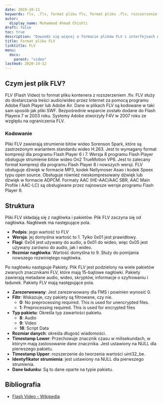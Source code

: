```yaml
---
date: 2019-10-11
keywords: flv, .flv, format pliku flv, format pliku .flv, rozszerzenie .flv, rozszerzenie flv, format wideo flv
autor:
  display_name: Muhammad Ahmad Chishti
draft: false
toc: true
description: "Dowiedz się więcej o formacie plików FLV i interfejsach API, które umożliwiają tworzenie i otwieranie plików FLV."
title: Format pliku FLV
linktitle: FLV
menu:
  docs:
    parent: "video"
lastmod: 2020-14-12
---
```


## Czym jest plik FLV? ##

FLV (Flash Video) to format pliku kontenera z rozszerzeniem .flv. FLV służy do dostarczania treści audio/wideo przez Internet za pomocą programu Adobe Flash Player lub Adobe Air. Dane w plikach FLV są kodowane w taki sam sposób jak pliki SWF. Bezpośrednie wsparcie zostało dodane do Flash Playera 7 w 2003 roku. Systemy Adobe stworzyły F4V w 2007 roku ze względu na ograniczenia FLV.

### Kodowanie ###

Pliki FLV zawierają strumienie bitów wideo Sorenson Spark, które są zastrzeżonym wariantem standardu wideo H.263. Jest to wymagany format kompresji dla programu Flash Player 6 i 7. Wersja 8 programu Flash Player obsługuje strumienie bitów wideo On2 TrueMotion VP6. Jest to zalecany format kompresji dla programu Flash Player 8 i nowszych wersji. FLV obsługuje dźwięk w formacie MP3, kodek Nellymoser Asao i kodek Speex typu open source. Obsługuje również nieskompresowany dźwięk lub dźwięk w formacie ADPCM. Formaty AAC (HE-AAC/AAC SBR, AAC Main Profile i AAC-LC) są obsługiwane przez najnowsze wersje programu Flash Player 9.

## Struktura ##

Pliki FLV składają się z nagłówka i pakietów. Plik FLV zaczyna się od nagłówka. Nagłówek ma następujące pola.

- **Podpis**: jego wartość to FLV
- **Wersja**: jej domyślna wartość to 1. Tylko 0x01 jest prawidłowy.
- **Flagi**: 0x04 jest używany do audio, a 0x01 do wideo, więc 0x05 jest używany zarówno do audio, jak i wideo.
- **Rozmiar nagłówka**: Wartość domyślna to 9. Służy do pomijania nowszego rozwiniętego nagłówka.

Po nagłówku następuje Pakiety. Plik FLV jest podzielony na wiele pakietów zwanych znacznikami FLV, które mają 15-bajtowe nagłówki. Pakiety zawierają metadane audio, wideo, skryptów, informacje o szyfrowaniu i ładunek. Pakiety FLV mają następujące pola.

- **Zarezerwowany**: Jest zarezerwowany dla FMS i powinien wynosić 0.
- **Filtr**: Wskazuje, czy pakiety są filtrowane, czy nie.
  - **0**: No preprocessing required. This is used for unencrypted files.
  - **1**: Preprocessing required. This is used for encrypted files
- **Typ pakietu**: Określa typ zawartości pakietu.
  - **8**: Audio
  - **9**: Video
  - **18**: Script Data
- **Rozmiar danych**: określa długość wiadomości.
- **Timestamp Lower**: Przechowuje znacznik czasu w milisekundach, w którym mają zastosowanie dane znacznika. Jest ustawiony na NULL dla pierwszego pakietu.
- **Timestamp Upper**: rozszerzenie do tworzenia wartości uint32_be.
- **Identyfikator strumienia**: jest ustawiony na NULL dla pierwszego strumienia.
- **Dane ładunku**: Są to dane oparte na typie pakietu.

## Bibliografia ##

- [Flash Video - Wikipedia](https://en.wikipedia.org/wiki/Flash_Video)

